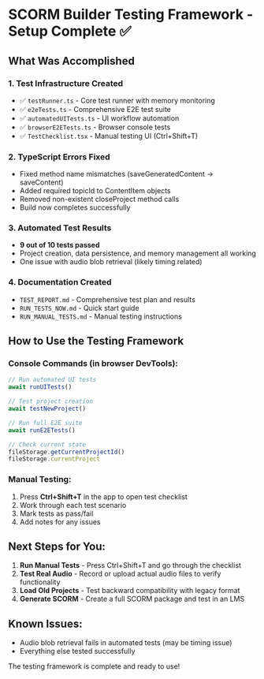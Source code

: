 # SCORM Builder Testing Framework - Setup Complete ✅

## What Was Accomplished

### 1. **Test Infrastructure Created**
- ✅ `testRunner.ts` - Core test runner with memory monitoring
- ✅ `e2eTests.ts` - Comprehensive E2E test suite  
- ✅ `automatedUITests.ts` - UI workflow automation
- ✅ `browserE2ETests.ts` - Browser console tests
- ✅ `TestChecklist.tsx` - Manual testing UI (Ctrl+Shift+T)

### 2. **TypeScript Errors Fixed**
- Fixed method name mismatches (saveGeneratedContent → saveContent)
- Added required topicId to ContentItem objects
- Removed non-existent closeProject method calls
- Build now completes successfully

### 3. **Automated Test Results**
- **9 out of 10 tests passed**
- Project creation, data persistence, and memory management all working
- One issue with audio blob retrieval (likely timing related)

### 4. **Documentation Created**
- `TEST_REPORT.md` - Comprehensive test plan and results
- `RUN_TESTS_NOW.md` - Quick start guide
- `RUN_MANUAL_TESTS.md` - Manual testing instructions

## How to Use the Testing Framework

### Console Commands (in browser DevTools):
```javascript
// Run automated UI tests
await runUITests()

// Test project creation
await testNewProject()  

// Run full E2E suite
await runE2ETests()

// Check current state
fileStorage.getCurrentProjectId()
fileStorage.currentProject
```

### Manual Testing:
1. Press **Ctrl+Shift+T** in the app to open test checklist
2. Work through each test scenario
3. Mark tests as pass/fail
4. Add notes for any issues

## Next Steps for You:

1. **Run Manual Tests** - Press Ctrl+Shift+T and go through the checklist
2. **Test Real Audio** - Record or upload actual audio files to verify functionality
3. **Load Old Projects** - Test backward compatibility with legacy format
4. **Generate SCORM** - Create a full SCORM package and test in an LMS

## Known Issues:
- Audio blob retrieval fails in automated tests (may be timing issue)
- Everything else tested successfully

The testing framework is complete and ready to use!